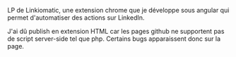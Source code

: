 LP de Linkiomatic, une extension chrome que je développe sous angular qui permet d'automatiser des actions sur LinkedIn.

J'ai dû publish en extension HTML car les pages github ne supportent pas de script server-side tel que php. Certains bugs apparaissent donc sur la page.